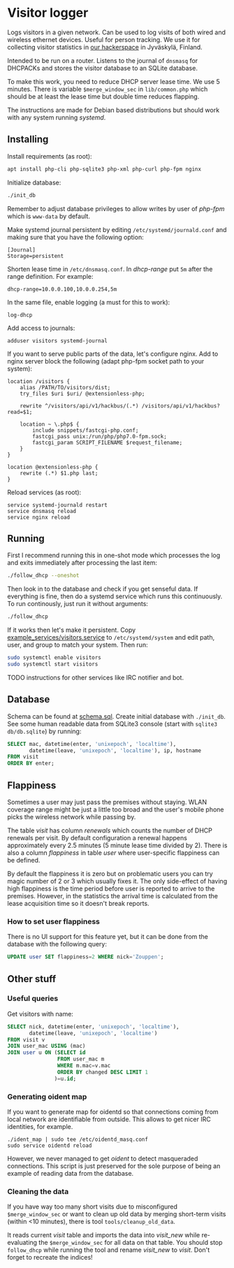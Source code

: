 <!-- -*- mode: markdown; -*- -->

# Visitor logger

Logs visitors in a given network. Can be used to log visits of both
wired and wireless ethernet devices. Useful for person tracking. We
use it for collecting visitor statistics in
[our hackerspace](http://jkl.hacklab.fi) in Jyväskylä, Finland.

Intended to be run on a router. Listens to the journal of `dnsmasq`
for DHCPACKs and stores the visitor database to an SQLite database.

To make this work, you need to reduce DHCP server lease time. We use 5
minutes. There is variable `$merge_window_sec` in `lib/common.php`
which should be at least the lease time but double time reduces
flapping.

The instructions are made for Debian based distributions but should
work with any system running *systemd*.

## Installing

Install requirements (as root):

```sh
apt install php-cli php-sqlite3 php-xml php-curl php-fpm nginx
```

Initialize database:

```sh
./init_db
```

Remember to adjust database privileges to allow writes by user of
*php-fpm* which is `www-data` by default.

Make systemd journal persistent by editing
`/etc/systemd/journald.conf` and making sure that you have the
following option:

	[Journal]
	Storage=persistent

Shorten lease time in `/etc/dnsmasq.conf`. In *dhcp-range* put `5m`
after the range definition. For example:

	dhcp-range=10.0.0.100,10.0.0.254,5m

In the same file, enable logging (a must for this to work):

	log-dhcp

Add access to journals:

	adduser visitors systemd-journal

If you want to serve public parts of the data, let's configure
nginx. Add to nginx server block the following (adapt php-fpm socket
path to your system):

```
location /visitors {
	alias /PATH/TO/visitors/dist;
	try_files $uri $uri/ @extensionless-php;

    rewrite ^/visitors/api/v1/hackbus/(.*) /visitors/api/v1/hackbus?read=$1;

	location ~ \.php$ {
		include snippets/fastcgi-php.conf;
		fastcgi_pass unix:/run/php/php7.0-fpm.sock;
		fastcgi_param SCRIPT_FILENAME $request_filename;
	}
}

location @extensionless-php {
	rewrite (.*) $1.php last;
}
```

Reload services (as root):

	service systemd-journald restart
	service dnsmasq reload
	service nginx reload

## Running

First I recommend running this in one-shot mode which processes the
log and exits immediately after processing the last item:

```sh
./follow_dhcp --oneshot
```

Then look in to the database and check if you get senseful data. If
everything is fine, then do a systemd service which runs this
continuously. To run continously, just run it without arguments:

```sh
./follow_dhcp
```

If it works then let's make it persistent. Copy
[example_services/visitors.service](example_services/visitors.service)
to `/etc/systemd/system` and edit path, user, and group to match your
system. Then run:

```sh
sudo systemctl enable visitors
sudo systemctl start visitors
```

TODO instructions for other services like IRC notifier and bot.

## Database

Schema can be found at [schema.sql](schema.sql). Create initial
database with `./init_db`. See some human readable data from SQLite3
console (start with `sqlite3 db/db.sqlite`) by running:

```sql
SELECT mac, datetime(enter, 'unixepoch', 'localtime'),
       datetime(leave, 'unixepoch', 'localtime'), ip, hostname
FROM visit
ORDER BY enter;
```

## Flappiness

Sometimes a user may just pass the premises without staying. WLAN
coverage range might be just a little too broad and the user's mobile
phone picks the wireless network while passing by.

The table *visit* has column *renewals* which counts the number of
DHCP renewals per visit. By default configuration a renewal happens
approximately every 2.5 minutes (5 minute lease time divided by
2). There is also a column *flappiness* in table *user* where
user-specific flappiness can be defined.

By default the flappiness it is zero but on problematic users you can
try magic number of 2 or 3 which usually fixes it. The only side-effect of
having high flappiness is the time period before user is reported to
arrive to the premises. However, in the statistics the arrival time is
calculated from the lease acquisition time so it doesn't break
reports.

### How to set user flappiness

There is no UI support for this feature yet, but it can be done from
the database with the following query:

```sql
UPDATE user SET flappiness=2 WHERE nick='Zouppen';
```

## Other stuff

### Useful queries

Get visitors with name:

```sql
SELECT nick, datetime(enter, 'unixepoch', 'localtime'),
       datetime(leave, 'unixepoch', 'localtime')
FROM visit v
JOIN user_mac USING (mac)
JOIN user u ON (SELECT id
                FROM user_mac m
                WHERE m.mac=v.mac
                ORDER BY changed DESC LIMIT 1
               )=u.id;
```

### Generating oident map

If you want to generate map for oidentd so that connections coming
from local network are identifiable from outside. This allows to get
nicer IRC identities, for example.

	./ident_map | sudo tee /etc/oidentd_masq.conf
	sudo service oidentd reload

However, we never managed to get *oident* to detect masqueraded
connections. This script is just preserved for the sole purpose of
being an example of reading data from the database.

### Cleaning the data

If you have way too many short visits due to misconfigured
`$merge_window_sec` or want to clean up old data by merging short-term
visits (within <10 minutes), there is tool `tools/cleanup_old_data`.

It reads current *visit* table and imports the data into *visit\_new*
while re-evaluating the `$merge_window_sec` for all data on that table.
You should stop `follow_dhcp` while running the tool and rename
*visit\_new* to *visit*. Don't forget to recreate the indices!
